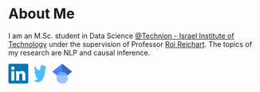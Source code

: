 # About Me
I am an M.Sc. student in Data Science [@Technion - Israel Institute of Technology](https://www.technion.ac.il/en/home-2/) under the supervision of Professor [Roi Reichart](https://iew.technion.ac.il/~roiri/). 
The topics of my research are NLP and causal inference. 

[<img alt="LinkedIn" height= "40px" width="40px" src="Other/LinkedIn.png" />](https://www.linkedin.com/in/yair-gat/) 
[<img alt="Twitter" height= "40px" width="40px" src="Other/twitter.PNG" />](https://twitter.com/YairGat1)
[<img alt="Google Scholar" height= "40px" width="40px" src="Other/google_scholar.png" />]([https://twitter.com/YairGat1](https://scholar.google.com/citations?hl=iw&user=ONm-EGQAAAAJ&view_op=list_works&authuser=1&gmla=AJsN-F7oJjzc8t58cs5PjEu7BzjKy1wYxsZH2_Kb1VbRbX2LXdy4ubZKN-eLAcMva5j2CgQGAlhcVGiO0NCm-BwIXY8cPEljDjxS8u9YkTeGDsI7zRqup40))


